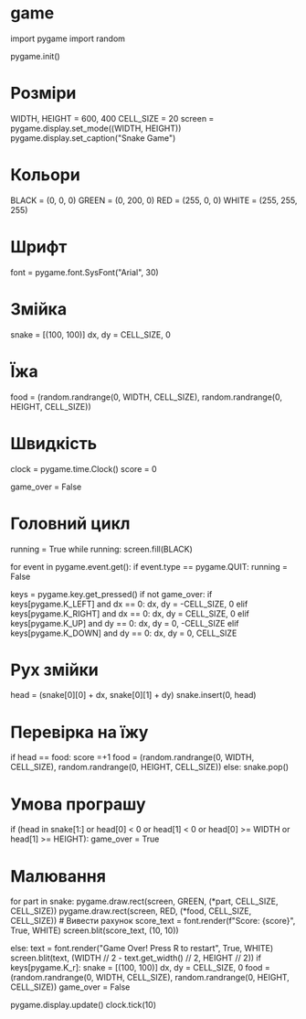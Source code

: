 # game
import pygame
import random

pygame.init()

# Розміри
WIDTH, HEIGHT = 600, 400
CELL_SIZE = 20
screen = pygame.display.set_mode((WIDTH, HEIGHT))
pygame.display.set_caption("Snake Game")

# Кольори
BLACK = (0, 0, 0)
GREEN = (0, 200, 0)
RED = (255, 0, 0)
WHITE = (255, 255, 255)

# Шрифт
font = pygame.font.SysFont("Arial", 30)

# Змійка
snake = [(100, 100)]
dx, dy = CELL_SIZE, 0

# Їжа
food = (random.randrange(0, WIDTH, CELL_SIZE),
        random.randrange(0, HEIGHT, CELL_SIZE))

# Швидкість
clock = pygame.time.Clock()
score = 0

game_over = False

# Головний цикл
running = True
while running:
    screen.fill(BLACK)

  for event in pygame.event.get():
        if event.type == pygame.QUIT:
            running = False

   keys = pygame.key.get_pressed()
    if not game_over:
        if keys[pygame.K_LEFT] and dx == 0:
            dx, dy = -CELL_SIZE, 0
        elif keys[pygame.K_RIGHT] and dx == 0:
            dx, dy = CELL_SIZE, 0
        elif keys[pygame.K_UP] and dy == 0:
            dx, dy = 0, -CELL_SIZE
        elif keys[pygame.K_DOWN] and dy == 0:
            dx, dy = 0, CELL_SIZE

   # Рух змійки
   head = (snake[0][0] + dx, snake[0][1] + dy)
        snake.insert(0, head)

   # Перевірка на їжу
  if head == food:
            score =+1
            food = (random.randrange(0, WIDTH, CELL_SIZE),
                    random.randrange(0, HEIGHT, CELL_SIZE))
        else:
            snake.pop()

   # Умова програшу
  if (head in snake[1:] or
                head[0] < 0 or head[1] < 0 or
                head[0] >= WIDTH or head[1] >= HEIGHT):
            game_over = True

  # Малювання
  for part in snake:
            pygame.draw.rect(screen, GREEN, (*part, CELL_SIZE, CELL_SIZE))
        pygame.draw.rect(screen, RED, (*food, CELL_SIZE, CELL_SIZE))
        # Вивести рахунок
        score_text = font.render(f"Score: {score}", True, WHITE)
        screen.blit(score_text, (10, 10))

   else:
        text = font.render("Game Over! Press R to restart", True, WHITE)
        screen.blit(text, (WIDTH // 2 - text.get_width() // 2, HEIGHT // 2))
        if keys[pygame.K_r]:
            snake = [(100, 100)]
            dx, dy = CELL_SIZE, 0
            food = (random.randrange(0, WIDTH, CELL_SIZE),
                    random.randrange(0, HEIGHT, CELL_SIZE))
            game_over = False

   pygame.display.update()
    clock.tick(10)
